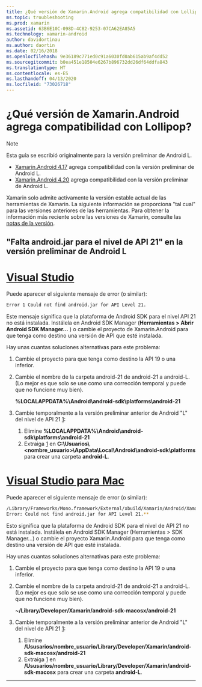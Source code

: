 ```yaml
---
title: ¿Qué versión de Xamarin.Android agrega compatibilidad con Lollipop?
ms.topic: troubleshooting
ms.prod: xamarin
ms.assetid: 63B6E10C-098D-4C82-9253-07CA62EA85A5
ms.technology: xamarin-android
author: davidortinau
ms.author: daortin
ms.date: 02/16/2018
ms.openlocfilehash: 9e36189c771ed0c91a6030fd0ab615ab9af4dd52
ms.sourcegitcommit: b0ea451e18504e6267b896732dd26df64ddfa843
ms.translationtype: HT
ms.contentlocale: es-ES
ms.lasthandoff: 04/13/2020
ms.locfileid: "73026718"
---
```

# <a name="what-version-of-xamarinandroid-added-lollipop-support"></a>¿Qué versión de Xamarin.Android agrega compatibilidad con Lollipop?

> [!NOTE]
> Esta guía se escribió originalmente para la versión preliminar de Android L.

- [Xamarin.Android 4.17](https://github.com/xamarin/release-notes-archive/blob/master/release-notes/android/xamarin.android_4/xamarin.android_4.17/index.md) agrega compatibilidad con la versión preliminar de Android L.
- [Xamarin.Android 4.20](https://github.com/xamarin/release-notes-archive/blob/master/release-notes/android/xamarin.android_4/xamarin.android_4.20/index.md) agrega compatibilidad con la versión preliminar de Android L.

Xamarin solo admite activamente la versión estable actual de las herramientas de Xamarin. La siguiente información se proporciona "tal cual" para las versiones anteriores de las herramientas. Para obtener la información más reciente sobre las versiones de Xamarin, consulte las [notas de la versión](https://docs.microsoft.com/xamarin/whats-new/#product-release-notes).

## <a name="missing-androidjar-for-api-level-21-in-android-l-preview"></a>"Falta android.jar para el nivel de API 21" en la versión preliminar de Android L

# <a name="visual-studio"></a>[Visual Studio](#tab/windows)

Puede aparecer el siguiente mensaje de error (o similar):

```cmd
Error 1 Could not find android.jar for API Level 21.
```

Este mensaje significa que la plataforma de Android SDK para el nivel API 21 no está instalada. Instálela en Android SDK Manager (**Herramientas > Abrir Android SDK Manager...** ) o cambie el proyecto de Xamarin.Android para que tenga como destino una versión de API que esté instalada.

Hay unas cuantas soluciones alternativas para este problema:

1. Cambie el proyecto para que tenga como destino la API 19 o una inferior.

2. Cambie el nombre de la carpeta android-21 de android-21 a android-L. (Lo mejor es que solo se use como una corrección temporal y puede que no funcione muy bien).

   **%LOCALAPPDATA%\\Android\\android-sdk\\platforms\\android-21**

3. Cambie temporalmente a la versión preliminar anterior de Android "L" del nivel de API 21 [1]:

    1. Elimine **%LOCALAPPDATA%\\Android\\android-sdk\\platforms\\android-21** 
    2. Extraiga [1] en **C:\\Usuarios\\&lt;nombre_usuario&gt;\\AppData\\Local\\Android\\android-sdk\\platforms** para crear una carpeta **android-L**.

# <a name="visual-studio-for-mac"></a>[Visual Studio para Mac](#tab/macos)

Puede aparecer el siguiente mensaje de error (o similar):

```bash
/Library/Frameworks/Mono.framework/External/xbuild/Xamarin/Android/Xamarin.Android.Common.targets: 
Error: Could not find android.jar for API Level 21.**
```

Esto significa que la plataforma de Android SDK para el nivel de API 21 no está instalada. Instálela en Android SDK Manager (Herramientas > SDK Manager...) o cambie el proyecto Xamarin.Android para que tenga como destino una versión de API que esté instalada.

Hay unas cuantas soluciones alternativas para este problema:

1. Cambie el proyecto para que tenga como destino la API 19 o una inferior.

2. Cambie el nombre de la carpeta android-21 de android-21 a android-L. (Lo mejor es que solo se use como una corrección temporal y puede que no funcione muy bien).

   **~/Library/Developer/Xamarin/android-sdk-macosx/android-21**

3. Cambie temporalmente a la versión preliminar anterior de Android "L" del nivel de API 21 [1]:

    1. Elimine **/Ususarios/nombre_usuario/Library/Developer/Xamarin/android-sdk-macosx/android-21**
    2. Extraiga [1] en **/Ususarios/nombre_usuario/Library/Developer/Xamarin/android-sdk-macosx** para crear una carpeta **android-L**.

-----

[1]: [https://dl-ssl.google.com/android/repository/android-L_r04.zip](https://dl-ssl.google.com/android/repository/android-L_r04.zip)
